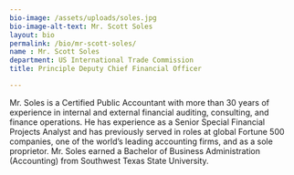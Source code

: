 ```yaml
---
bio-image: /assets/uploads/soles.jpg
bio-image-alt-text: Mr. Scott Soles
layout: bio
permalink: /bio/mr-scott-soles/
name : Mr. Scott Soles
department: US International Trade Commission
title: Principle Deputy Chief Financial Officer

---
```

Mr. Soles is a Certified Public Accountant with more than 30 years of experience in internal and external financial auditing, consulting, and finance operations. He has experience as a Senior Special Financial Projects Analyst and has previously served in roles at global Fortune 500 companies, one of the world’s leading accounting firms, and as a sole proprietor. Mr. Soles earned a Bachelor of Business Administration (Accounting) from Southwest Texas State University.
